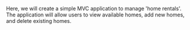 Here, we will create a simple MVC application to manage 'home rentals'. The application will allow users to view available homes, add new homes, and delete existing homes.